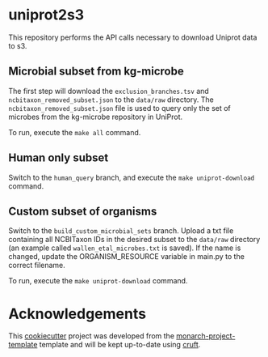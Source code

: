 # uniprot2s3

This repository performs the API calls necessary to download Uniprot data to s3. 

## Microbial subset from kg-microbe

The first step will download the `exclusion_branches.tsv` and `ncbitaxon_removed_subset.json` to the `data/raw` directory. The `ncbitaxon_removed_subset.json` file is used to query only the set of microbes from the kg-microbe repository in UniProt. 

To run, execute the `make all` command.

## Human only subset

Switch to the `human_query` branch, and execute the `make uniprot-download` command. 

## Custom subset of organisms

Switch to the `build_custom_microbial_sets` branch. Upload a txt file containing all NCBITaxon IDs in the desired subset to the `data/raw` directory (an example called `wallen_etal_microbes.txt` is saved). If the name is changed, update the ORGANISM_RESOURCE variable in main.py to the correct filename. 

To run, execute the `make uniprot-download` command.

# Acknowledgements

This [cookiecutter](https://cookiecutter.readthedocs.io/en/stable/README.html) project was developed from the [monarch-project-template](https://github.com/monarch-initiative/monarch-project-template) template and will be kept up-to-date using [cruft](https://cruft.github.io/cruft/).
